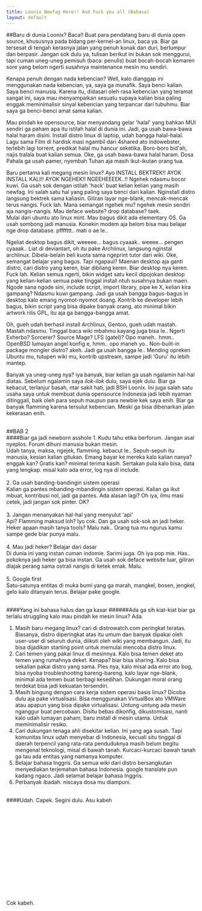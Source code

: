 ```yaml
---
title: Loonix Newfag Here!! And fuck you all (Bahasa)
layout: default
---
```


##Baru di dunia Loonix? Baca!! 
Buat para pendatang baru di dunia open source, khususnya pada bidang per-kernel-an linux, baca ya. Biar ga tersesat di tengah kerasnya jalan yang penuh konak dan duri, berlumpur dan berpasir. Jangan sok dulu ya, tulisan berikut ini bukan sok menggurui, tapi cuman uneg-uneg pemisuh (baca: penulis) buat bocah-bocah kemaren sore yang belom ngerti susahnya maintenance mesin mu sendiri.

Kenapa penuh dengan nada kebencian? Well, kalo dianggap ini menggunakan nada kebencian, ya, saya ga munafik. Saya benci kalian. Saya benci manusia. Karena itu, didasari oleh rasa kebencian yang teramat sangat ini, saya mau menyampaikan sesuatu supaya kalian bisa paling enggak meminimalisir sinyal kebencian yang terpancar dari tubuhmu. Biar saya ga benci-benci amat sama kalian.

Mau pindah ke opensource, biar menyandang gelar 'halal' yang bahkan MUI sendiri ga paham apa itu istilah halal di dunia ini. Jadi, ga usah bawa-bawa halal haram disini. Install distro linux di laptop, udah bangga halal-halal. Lagu sama Film di hardisk masi ngambil dari 4shared ato indowebster, terlebih lagi torrent, predikat halal mu hancur seketika. Boro-boro bid'ah, najis tralala buat kalian semua. 
Oke, ga usah bawa-bawa halal haram. Dosa Pahala ga usah pamer, nyembah Tuhan aja masih ikut-ikutan orang tua.

Baru pertama kali megang mesin linux? Ayo INSTALL BEKTREK!! AYOK INSTALL KALI!! AYOK NGEHEK!! NGEEHEEEEK..!! 
Ngehek ndasmu bocor kuwi. Ga usah sok dengan istilah 'hack' buat kelian kelian yang masih newfag. Ini salah satu hal yang paling saya benci dari kalian. Nginstall distro langsung bektrek sama kaliasin. Giliran layar nge-blank, mencak-mencak terus nangis. Fuck lah. Mana semangat ngehek mu? ngehek mesin sendiri aja nangis-nangis. Mau deface website? drop database? taek. <br>
Mulai dari ubuntu ato linux mint. Mau bagus dikit ada elementary OS. Ga usah sombong jadi manusia. Konekin modem aja belom bisa mau belajar nge drop database. pffffttt.. mati o ae le..

Ngeliat desktop bagus dikit, weeeee... bagus cyaaak.. weeee... pengen cyaaak.. Liat di deviantart, oh itu pake Archlinux, langsung nginstal archlinux. Dibela-belain beli kuota sama ngeprint tutor dari wiki. Oke, semangat belajar yang bagus. Tapi ngapaul? Maenan desktop aja ganti distro, cari distro yang keren, biar dibilang keren. Biar desktop nya keren. Fuck lah. Kelian semua ngerti, bikin widget satu kecil dipojokan desktop yang kelian-kelian semua pake tinggal install ntuh susahnya bukan maen. Ngode sana ngode sini, include script, import library, pipe ke X, kelian kira gampang? Ndasmu kuwi gampang. Jadi ga usah bangga bagus-bagus in desktop kalo emang nyomot-nyomot doang. Kontrib ke developer lebih bagus, bikin script yang bisa dipake banyak orang, ato minimal bikin artwork rilis GPL, itu aja ga bangga-bangga amat.

Oh, gueh udah berhasil install Archlinux, Gentoo, gueh udah mastah. Mastah ndasmu. Tinggal baca wiki mbahmu kayang juga bisa le.. Ngerti Exherbo? Sorcerer? Source Mage? LFS (gatel)? Opo maneh.. hmm.. OpenBSD lumayan angel konfig e, hmm.. opo maneh yo.. Non-built-in package mongler distro? akeh. Jadi ga usah bangga le.. Mending opreken Ubuntu mu, tutupen wiki mu, kontrib upstream, sampe jadi 'Guru' itu lebih mantep.

Banyak ya uneg-uneg nya? iya banyak, biar kelian ga usah ngalamin hal-hal diatas. Sebelum ngalamin saya <i>ilok-ilok</i> dulu, saya ejek dulu. Biar ga kebacut, terlanjur basah, ntar sakit hati, jadi BSH Loonix. Ini juga salah satu usaha saya untuk membuat dunia opensource Indonesia jadi lebih nyaman ditinggali, baik oleh para sepuh maupun para newbie kek saya enih. Biar ga banyak flamming karena tersulut kebencian. Meski ga bisa dibenarkan jalan kekerasan enih.

<br>
##BAB 2
<br>
####Biar ga jadi newborn asshole
1. Kudu tahu etika berforum. Jangan asal nyeplos. Forum dihuni manusia bukan mesin.<br>
Udah tanya, maksa, ngejek, flamming. kebacut le.. Sepuh-sepuh itu manusia, kesian kalian gitukan. Emang bayar ke mereka kalo kalian nanya? enggak kan? Gratis kan? minimal terima kasih. Sertakan pula kalo bisa, data yang lengkap. misal kalo ada error, log nya di include.<br><br>
2. Ga usah banding-bandingin sistem operasi <br>
Kalian ga pantes mbanding-mbandingin sistem operasi. Kalian ga ikut mbuat, kontribusi nol, jadi ga pantes. Ada alasan lagi? Oh iya, ilmu masi cetek, jadi jangan sok pinter. OK?<br><br>
3. Jangan menanyakan hal-hal yang menyulut 'api' <br>
Api? Flamming maksud loh? Iyo cok. Dan ga usah sok-sok an jadi heker. Heker apaan masih tanya tools? Malu nak.. Orang tua mu ngurus kamu sampe gede biar punya malu. <br><br>
4. Mau jadi heker? Belajar dari dasar <br>
Di dunia ini yang instan cuman indomie. Sarimi juga. Oh iya pop mie. Has.. pokoknya jadi heker ga bisa instan. Ga usah sok deface website luar, giliran diajak perang sama ostrali nangis di ketek emak. Malu. <br><br>
5. Google first <br>
Satu-satunya entitas di muka bumi yang ga marah, mangkel, bosen, jengkel, gelo kalo ditanyain terus. Belajar pake google. <br><br>

####Yang ini bahasa halus dan ga kasar
######Ada ga sih kiat-kiat biar ga terlalu struggling kalo mau pindah ke mesin linux? Ada.
1. Masih baru megang linux? cari di distrowatch.com peringkat teratas. Biasanya, distro diperingkat atas itu umum dan banyak dipakai oleh user-user di seluruh dunia, diikuti oleh wiki yang membangun. Jadi, itu bisa dijadikan starting point untuk memulai mencoba distro linux.
2. Cari temen yang pakai linux di mesinnya. Kalo bisa temen deket ato temen yang rumahnya deket. Kenapa? biar bisa sharing. Kalo bisa sekalian pakai distro yang sama. Ples nya, kalo misal ada error ato bug, bisa nyoba troubleshooting bareng-bareng. kalo layar nge-blank, minimal ada temen buat berbagi kesedihan. Dukungan moral orang terdekat bisa jadi kekuatan tersendiri.
3. Masih bingung dengan cara kerja sistem operasi basis linux? Dicoba dulu aja pake virtualisasi. Bisa menggunakan VirtualBox ato VMWare atau apapun yang bisa dipake virtualisasi. Untung-untung ada mesin nganggur buat percobaan. Disitu bebas dikonfig, dikustomisasi, nanti kalo udah lumayan paham, baru install di mesin utama. Untuk meminimalisir resiko.
4. Cari dukungan tenaga ahli disekitar kelian. Ini yang aga susah. Tapi komunitas linux udah menyebar di Indonesia, kecuali situ tinggal di daerah terpencil yang rata-rata penduduknya masih belum begitu mengenal teknologi, misal di bawah tanah. Kurcaci-kurcaci bawah tanah ga tau ada entitas yang namanya komputer.
5. Belajar bahasa Inggris. Ga semua wiki dari distro bersangkutan menyediakan terjemahan bahasa Indonesia. google translate pun kadang ngaco. Jadi selamat belajar bahasa Inggris.
6. Perbanyak ibadah. niscaya dosa mu diampuni.<br><br>

####Udah. Capek.
Segini dulu. Asu kabeh
<br>
<br>
<br>
<br>
<br>
<br>
<br>
<br>
<br>
<br>
<br>
<br>
<br>
<br>
<br>
<br>
Cok kabeh.